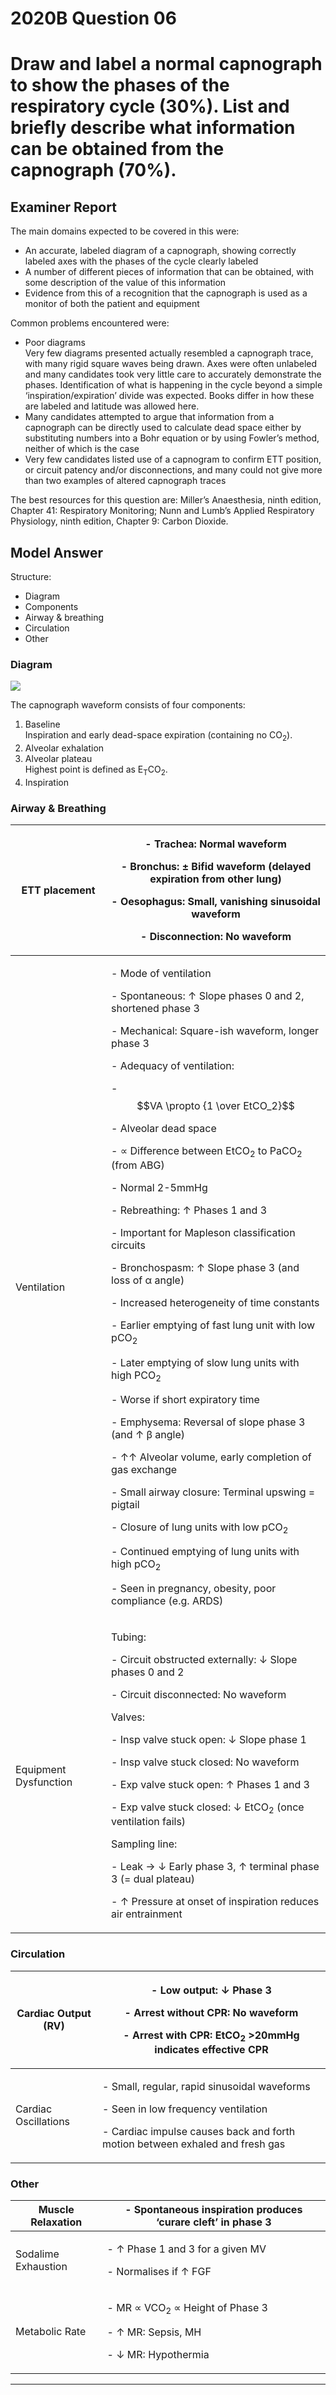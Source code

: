 <div class = "saq"> 

# 2020B Question 06 
# Draw and label a normal capnograph to show the phases of the respiratory cycle (30%). List and briefly describe what information can be obtained from the capnograph (70%).


## Examiner Report
The main domains expected to be covered in this were:
* An accurate, labeled diagram of a capnograph, showing correctly labeled axes with the phases of the cycle clearly labeled
* A number of different pieces of information that can be obtained, with some description of the value of this information
* Evidence from this of a recognition that the capnograph is used as a monitor of both the patient and equipment


Common problems encountered were:
* Poor diagrams  
Very few diagrams presented actually resembled a capnograph trace, with many rigid square waves being drawn. Axes were often unlabeled and many candidates took very little care to accurately demonstrate the phases. Identification of what is happening in the cycle beyond a simple ‘inspiration/expiration’ divide was expected. Books differ in how these are labeled and latitude was allowed here.
* Many candidates attempted to argue that information from a capnograph can be directly used to calculate dead space either by substituting numbers into a Bohr equation or by using Fowler’s method, neither of which is the case
* Very few candidates listed use of a capnogram to confirm ETT position, or circuit patency and/or disconnections, and many could not give more than two examples of altered capnograph traces

The best resources for this question are: Miller’s Anaesthesia, ninth edition, Chapter 41: Respiratory Monitoring; Nunn and Lumb’s Applied Respiratory Physiology, ninth edition, Chapter 9: Carbon Dioxide.

## Model Answer
Structure:
- Diagram
- Components
- Airway & breathing
- Circulation
- Other


### Diagram
<img src="resources\capno-normal.svg">

The capnograph waveform consists of four components:
1. Baseline  
Inspiration and early dead-space expiration (containing no CO<sub>2</sub>).
2. Alveolar exhalation
3. Alveolar plateau  
Highest point is defined as E<sub>T</sub>CO<sub>2</sub>.
4. Inspiration


### Airway & Breathing

|ETT placement|<p>- Trachea: Normal waveform</p><p>- Bronchus: ± Bifid waveform (delayed expiration from other lung)</p><p>- Oesophagus: Small, vanishing sinusoidal waveform</p><p>- Disconnection: No waveform</p>|
| -- | -- |
|Ventilation|<p>- Mode of ventilation</p><p>- Spontaneous: ↑ Slope phases 0 and 2, shortened phase 3</p><p>- Mechanical: Square-ish waveform, longer phase 3</p><p>- Adequacy of ventilation:</p><p>- $$VA \propto {1 \over EtCO_2}$$</p><p>- Alveolar dead space</p><p>- ∝ Difference between EtCO<sub>2</sub> to PaCO<sub>2</sub> (from ABG)</p><p>- Normal 2-5mmHg</p><p>- Rebreathing: ↑ Phases 1 and 3</p><p>- Important for Mapleson classification circuits</p><p>- Bronchospasm: ↑ Slope phase 3 (and loss of α angle)</p><p>- Increased heterogeneity of time constants</p><p>- Earlier emptying of fast lung unit with low pCO<sub>2</sub></p><p>- Later emptying of slow lung units with high PCO<sub>2</sub></p><p>- Worse if short expiratory time</p><p>- Emphysema: Reversal of slope phase 3 (and ↑ β angle)</p><p>- ↑↑ Alveolar volume, early completion of gas exchange</p><p>- Small airway closure: Terminal upswing = pigtail</p><p>- Closure of lung units with low pCO<sub>2</sub></p><p>- Continued emptying of lung units with high pCO<sub>2</sub></p><p>- Seen in pregnancy, obesity, poor compliance (e.g. ARDS)</p>|
|Equipment Dysfunction|<p>Tubing:</p><p>- Circuit obstructed externally: ↓ Slope phases 0 and 2</p><p>- Circuit disconnected: No waveform</p><p>Valves:</p><p>- Insp valve stuck open: ↓ Slope phase 1</p><p>- Insp valve stuck closed: No waveform</p><p>- Exp valve stuck open: ↑ Phases 1 and 3</p><p>- Exp valve stuck closed: ↓ EtCO<sub>2</sub> (once ventilation fails)</p><p>Sampling line:</p><p>- Leak → ↓ Early phase 3, ↑ terminal phase 3 (= dual plateau)</p><p>- ↑ Pressure at onset of inspiration reduces air entrainment</p>|

### Circulation

|Cardiac Output (RV)|<p>- Low output: ↓ Phase 3</p><p>- Arrest without CPR: No waveform</p><p>- Arrest with CPR: EtCO<sub>2</sub> >20mmHg indicates effective CPR</p>|
| -- | -- |
|Cardiac Oscillations|<p>- Small, regular, rapid sinusoidal waveforms</p><p>- Seen in low frequency ventilation</p><p>- Cardiac impulse causes back and forth motion between exhaled and fresh gas</p>|

### Other

|Muscle Relaxation|- Spontaneous inspiration produces ‘curare cleft’ in phase 3|
| -- | -- |
|Sodalime Exhaustion|<p>- ↑ Phase 1 and 3 for a given MV</p><p>- Normalises if ↑ FGF</p>|
|Metabolic Rate|<p>- MR ∝ VCO<sub>2</sub> ∝ Height of Phase 3</p><p>- ↑ MR: Sepsis, MH</p><p>- ↓ MR: Hypothermia </p>|


--- 

</div>